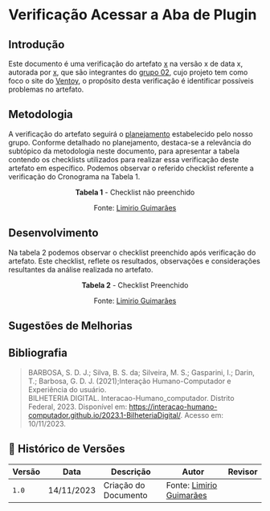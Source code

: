 # Verificação Acessar a Aba de Plugin

## Introdução

Este documento é uma verificação do artefato [x](x) na versão x de data x, autorada por [x](https://github.com/), que são integrantes do [grupo 02](https://github.com/Interacao-Humano-Computador/2023.2-Ventoy/tree/main), 
cujo projeto tem como foco o site do [Ventoy](https://www.ventoy.net/en/index.html), o propósito desta verificação é identificar possíveis problemas no artefato.

## Metodologia 

A verificação do artefato seguirá o [planejamento](https://interacao-humano-computador.github.io/2023.2-Ventoy/) estabelecido pelo nosso grupo. Conforme detalhado no planejamento, 
destaca-se a relevância do subtópico da metodologia neste documento, para apresentar a tabela contendo os checklists utilizados para realizar essa verificação deste artefato em específico. 
Podemos observar o referido checklist referente a verificação do Cronograma na Tabela 1. 

<center>

**Tabela 1** - Checklist não preenchido



Fonte: [Limirio Guimarães](https://github.com/LimirioGuimaraes)
</center>

## Desenvolvimento 

Na tabela 2 podemos observar o checklist preenchido após verificação do artefato. Este checklist, reflete os resultados, observações e considerações resultantes da análise realizada no artefato.

<center>

**Tabela 2** - Checklist Preenchido 



Fonte: [Limirio Guimarães](https://github.com/LimirioGuimaraes)

</center>

## Sugestões de Melhorias


</center>

## Bibliografia

> BARBOSA, S. D. J.; Silva, B. S. da; Silveira, M. S.; Gasparini, I.; Darin, T.; Barbosa, G. D. J. (2021);Interação Humano-Computador e Experiência do usuário.<br>
> BILHETERIA DIGITAL. Interacao-Humano_computador. Distrito Federal, 2023. Disponível em: <https://interacao-humano-computador.github.io/2023.1-BilheteriaDigital/>. Acesso em: 10/11/2023.<br>

## 📑 Histórico de Versões

| Versão |    Data    |       Descrição      | Autor                |   Revisor   |
| ------ | ---------- | -------------------- | ---------------------| ----------- |
| `1.0`  | 14/11/2023 | Criação do Documento | Fonte: [Limirio Guimarães](https://github.com/LimirioGuimaraes)| |
